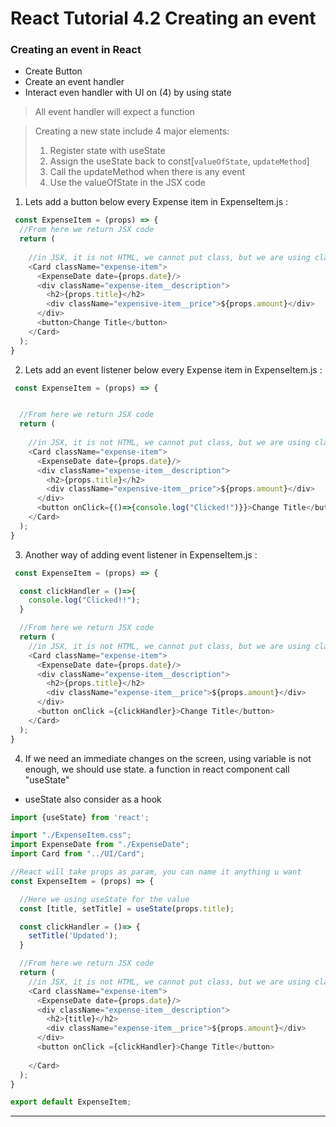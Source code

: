 # React Tutorial 4.2 Creating an event

### Creating an event in React

- Create Button <br/>
- Create an event handler
- Interact even handler with UI on (4) by using state

> All event handler will expect a function

> Creating a new state include 4 major elements: 
> 1. Register state with useState
> 2. Assign the useState back to const[```valueOfState```, ```updateMethod```]
> 3. Call the updateMethod when there is any event
> 4. Use the valueOfState in the JSX code<br/>
1. Lets add a button below every Expense item in ExpenseItem.js :

```javascript
 const ExpenseItem = (props) => {
  //From here we return JSX code
  return (
  
    //in JSX, it is not HTML, we cannot put class, but we are using className
    <Card className="expense-item">
      <ExpenseDate date={props.date}/>
      <div className="expense-item__description">
        <h2>{props.title}</h2>
        <div className="expensive-item__price">${props.amount}</div>
      </div>
      <button>Change Title</button>
    </Card>
  );
}
```

2. Lets add an event listener below every Expense item in ExpenseItem.js :

```javascript
 const ExpenseItem = (props) => {


  //From here we return JSX code
  return (
  
    //in JSX, it is not HTML, we cannot put class, but we are using className
    <Card className="expense-item">
      <ExpenseDate date={props.date}/>
      <div className="expense-item__description">
        <h2>{props.title}</h2>
        <div className="expensive-item__price">${props.amount}</div>
      </div>
      <button onClick={()=>{console.log("Clicked!")}}>Change Title</button>
    </Card>
  );
}
```

3. Another way of adding event listener in ExpenseItem.js :

```javascript
 const ExpenseItem = (props) => {

  const clickHandler = ()=>{
    console.log("Clicked!!");
  }

  //From here we return JSX code
  return (
    //in JSX, it is not HTML, we cannot put class, but we are using className
    <Card className="expense-item">
      <ExpenseDate date={props.date}/>
      <div className="expense-item__description">
        <h2>{props.title}</h2>
        <div className="expense-item__price">${props.amount}</div>
      </div>
      <button onClick ={clickHandler}>Change Title</button>
    </Card>
  );
}
```


4. If we need an immediate changes on the screen, using variable is not enough, we should use state. a function in react component call "useState"

- useState also consider as a hook

```javascript
import {useState} from 'react';

import "./ExpenseItem.css";
import ExpenseDate from "./ExpenseDate";
import Card from "../UI/Card";

//React will take props as param, you can name it anything u want
const ExpenseItem = (props) => {

  //Here we using useState for the value
  const [title, setTitle] = useState(props.title);

  const clickHandler = ()=> {
    setTitle('Updated');
  }

  //From here we return JSX code
  return (
    //in JSX, it is not HTML, we cannot put class, but we are using className
    <Card className="expense-item">
      <ExpenseDate date={props.date}/>
      <div className="expense-item__description">
        <h2>{title}</h2>
        <div className="expense-item__price">${props.amount}</div>
      </div>
      <button onClick ={clickHandler}>Change Title</button>
      
    </Card>
  );
}

export default ExpenseItem;

```
<hr/>
